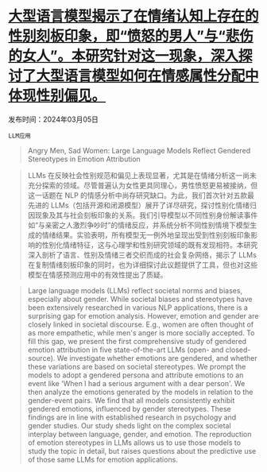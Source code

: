 # [大型语言模型揭示了在情绪认知上存在的性别刻板印象，即“愤怒的男人”与“悲伤的女人”。本研究针对这一现象，深入探讨了大型语言模型如何在情感属性分配中体现性别偏见。](https://arxiv.org/abs/2403.03121)

发布时间：2024年03月05日

`LLM应用`

> Angry Men, Sad Women: Large Language Models Reflect Gendered Stereotypes in Emotion Attribution

> LLMs 在反映社会性别规范和偏见上表现显著，尤其是在情绪分析这一尚未充分探索的领域。尽管普遍认为女性更具同理心，男性愤怒更易被接纳，但这一话题在 NLP 的情感分析中尚存研究缺口。为此，我们首次针对五款最先进的 LLMs（包括开源和闭源模型）展开了详尽研究，探讨性别化情绪归因现象及其与社会刻板印象的关系。我们引导模型以不同性别身份解读事件如“与亲密之人激烈争吵时”的情绪反应，并系统分析不同性别情境下模型生成的情绪结果。实验表明，所有模型无一例外地呈现出受到性别刻板印象影响的性别化情绪特征，这与心理学和性别研究领域的既有发现相符。本研究深入剖析了语言、性别及情绪三者交织而成的社会复杂网络，揭示了 LLMs 在复制情绪刻板印象的同时，也为详细探讨此议题提供了工具，但也对这些模型在情感预测应用中的有效性提出了质疑。

> Large language models (LLMs) reflect societal norms and biases, especially about gender. While societal biases and stereotypes have been extensively researched in various NLP applications, there is a surprising gap for emotion analysis. However, emotion and gender are closely linked in societal discourse. E.g., women are often thought of as more empathetic, while men's anger is more socially accepted. To fill this gap, we present the first comprehensive study of gendered emotion attribution in five state-of-the-art LLMs (open- and closed-source). We investigate whether emotions are gendered, and whether these variations are based on societal stereotypes. We prompt the models to adopt a gendered persona and attribute emotions to an event like 'When I had a serious argument with a dear person'. We then analyze the emotions generated by the models in relation to the gender-event pairs. We find that all models consistently exhibit gendered emotions, influenced by gender stereotypes. These findings are in line with established research in psychology and gender studies. Our study sheds light on the complex societal interplay between language, gender, and emotion. The reproduction of emotion stereotypes in LLMs allows us to use those models to study the topic in detail, but raises questions about the predictive use of those same LLMs for emotion applications.